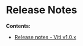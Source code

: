 # Release Notes

**Contents:**

- [Release notes - Viti v1.0.x](https://docs.vitistack.io/release_notes/v1.0.x/v1_0_x/)